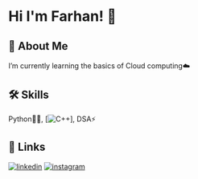 # Hi I'm Farhan! 👋 

## 🚀 About Me
I’m currently learning the basics of Cloud computing☁️ 

## 🛠 Skills
Python👨‍💻, [![C++](https://img.shields.io/badge/C%2B%2B-00599C?style=for-the-badge&logo=c%2B%2B&logoColor=white)], DSA⚡

## 🔗 Links
[![linkedin](https://img.shields.io/badge/linkedin-0A66C2?style=for-the-badge&logo=linkedin&logoColor=white)](https://www.linkedin.com/in/farhan-nadim-3b59b8211/)
[![instagram](https://img.shields.io/badge/Instagram-E4405F?style=for-the-badge&logo=instagram&logoColor=white)](https://www.instagram.com/_fornax._/)
